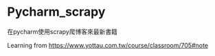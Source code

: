 # Pycharm_scrapy
在pycharm使用scrapy爬博客來最新書籍

Learning from https://www.yottau.com.tw/course/classroom/705#note

